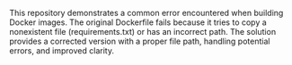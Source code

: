 This repository demonstrates a common error encountered when building Docker images. The original Dockerfile fails because it tries to copy a nonexistent file (requirements.txt) or has an incorrect path. The solution provides a corrected version with a proper file path, handling potential errors, and improved clarity.